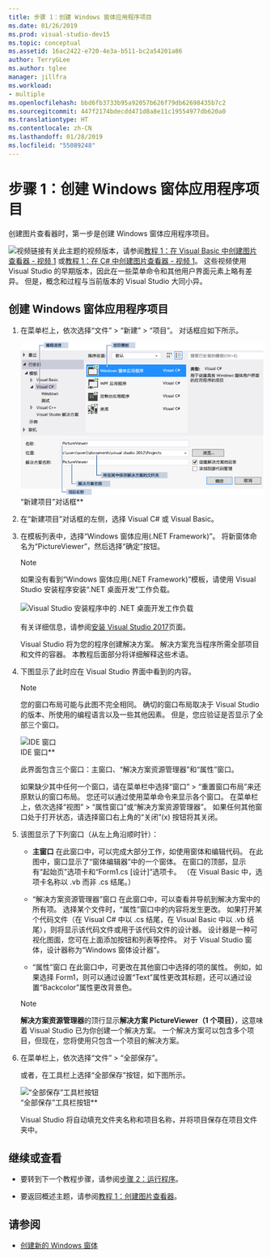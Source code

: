 ```yaml
---
title: 步骤 1：创建 Windows 窗体应用程序项目
ms.date: 01/26/2019
ms.prod: visual-studio-dev15
ms.topic: conceptual
ms.assetid: 16ac2422-e720-4e3a-b511-bc2a54201a86
author: TerryGLee
ms.author: tglee
manager: jillfra
ms.workload:
- multiple
ms.openlocfilehash: bbd6fb3733b95a92057b626f79db62698435b7c2
ms.sourcegitcommit: 447f2174bdecdd471d8a8e11c19554977db620a0
ms.translationtype: HT
ms.contentlocale: zh-CN
ms.lasthandoff: 01/28/2019
ms.locfileid: "55089248"
---
```

# <a name="step-1-create-a-windows-forms-application-project"></a>步骤 1：创建 Windows 窗体应用程序项目

创建图片查看器时，第一步是创建 Windows 窗体应用程序项目。

 ![视频链接](../data-tools/media/playvideo.gif)有关此主题的视频版本，请参阅[教程 1：在 Visual Basic 中创建图片查看器 - 视频 1](http://go.microsoft.com/fwlink/?LinkId=205209) 或[教程 1：在 C# 中创建图片查看器 - 视频 1](http://go.microsoft.com/fwlink/?LinkId=205199)。 这些视频使用 Visual Studio 的早期版本，因此在一些菜单命令和其他用户界面元素上略有差异。 但是，概念和过程与当前版本的 Visual Studio 大同小异。

## <a name="to-create-a-windows-forms-application-project"></a>创建 Windows 窗体应用程序项目

1. 在菜单栏上，依次选择“文件” > “新建” > “项目”。 对话框应如下所示。

     ![“新建项目”对话框](../ide/media/newprojectdialogcallouts.png)<br/>
“新建项目”对话框**

2. 在“新建项目”对话框的左侧，选择 Visual C# 或 Visual Basic。

3. 在模板列表中，选择“Windows 窗体应用(.NET Framework)”。 将新窗体命名为“PictureViewer”，然后选择“确定”按钮。

    >[!NOTE]
    >如果没有看到“Windows 窗体应用(.NET Framework)”模板，请使用 Visual Studio 安装程序安装“.NET 桌面开发”工作负载。<br/><br/>![Visual Studio 安装程序中的 .NET 桌面开发工作负载](../ide/media/dot-net-desktop-dev-workload.png)<br/><br/> 有关详细信息，请参阅[安装 Visual Studio 2017](../install/install-visual-studio.md)页面。

     Visual Studio 将为您的程序创建解决方案。 解决方案充当程序所需全部项目和文件的容器。 本教程后面部分将详细解释这些术语。

4. 下图显示了此时应在 Visual Studio 界面中看到的内容。

    > [!NOTE]
    > 您的窗口布局可能与此图不完全相同。 确切的窗口布局取决于 Visual Studio 的版本、所使用的编程语言以及一些其他因素。 但是，您应验证是否显示了全部三个窗口。

     ![IDE 窗口](../ide/media/express_ideoverview_visio.png)<br/>IDE 窗口**

     此界面包含三个窗口：主窗口、“解决方案资源管理器”和“属性”窗口。

     如果缺少其中任何一个窗口，请在菜单栏中选择“窗口” > “重置窗口布局”来还原默认的窗口布局。 您还可以通过使用菜单命令来显示各个窗口。 在菜单栏上，依次选择“视图” > “属性窗口”或“解决方案资源管理器”。 如果任何其他窗口处于打开状态，请选择窗口右上角的“关闭”(x) 按钮将其关闭。

5. 该图显示了下列窗口（从左上角沿顺时针）：

    - **主窗口** 在此窗口中，可以完成大部分工作，如使用窗体和编辑代码。 在此图中，窗口显示了“窗体编辑器”中的一个窗体。 在窗口的顶部，显示有“起始页”选项卡和“Form1.cs [设计]”选项卡。 （在 Visual Basic 中，选项卡名称以 .vb 而非 .cs 结尾。）

    - “解决方案资源管理器”窗口 在此窗口中，可以查看并导航到解决方案中的所有项。 选择某个文件时，“属性”窗口中的内容将发生更改。 如果打开某个代码文件（在 Visual C# 中以 .cs 结尾，在 Visual Basic 中以 .vb 结尾），则将显示该代码文件或用于该代码文件的设计器。 设计器是一种可视化图面，您可在上面添加按钮和列表等控件。 对于 Visual Studio 窗体，设计器称为“Windows 窗体设计器”。

    - “属性”窗口 在此窗口中，可更改在其他窗口中选择的项的属性。 例如，如果选择 Form1，则可以通过设置“Text”属性更改其标题，还可以通过设置“Backcolor”属性更改背景色。

    > [!NOTE]
    > **解决方案资源管理器**的顶行显示**解决方案 PictureViewer（1 个项目）**，这意味着 Visual Studio 已为你创建一个解决方案。 一个解决方案可以包含多个项目，但现在，您将使用只包含一个项目的解决方案。

6. 在菜单栏上，依次选择“文件” > “全部保存”。

     或者，在工具栏上选择“全部保存”按钮，如下图所示。

     ![“全部保存”工具栏按钮](../ide/media/express_iconsaveall.png)<br/>
“全部保存”工具栏按钮**

     Visual Studio 将自动填充文件夹名称和项目名称，并将项目保存在项目文件夹中。

## <a name="to-continue-or-review"></a>继续或查看

- 要转到下一个教程步骤，请参阅[步骤 2：运行程序](../ide/step-2-run-your-program.md)。

- 要返回概述主题，请参阅[教程 1：创建图片查看器](../ide/tutorial-1-create-a-picture-viewer.md)。

## <a name="see-also"></a>请参阅

- [创建新的 Windows 窗体](/dotnet/framework/winforms/creating-a-new-windows-form/)